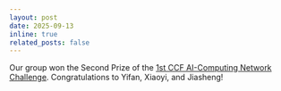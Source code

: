 ```yaml
---
layout: post
date: 2025-09-13
inline: true
related_posts: false
---
```


Our group won the Second Prize of the [1st CCF AI-Computing Network Challenge](https://www.ccf.org.cn/Chapters/TC/TC_Listing/TCI/hyxw/2025-07-10/846340.shtml). Congratulations to Yifan, Xiaoyi, and Jiasheng!
